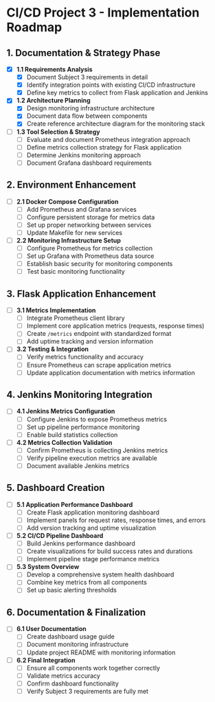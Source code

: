 # CI/CD Project 3 - Implementation Roadmap

## 1. Documentation & Strategy Phase

- [x] **1.1 Requirements Analysis**
  - [x] Document Subject 3 requirements in detail
  - [x] Identify integration points with existing CI/CD infrastructure
  - [x] Define key metrics to collect from Flask application and Jenkins

- [x] **1.2 Architecture Planning**
  - [x] Design monitoring infrastructure architecture
  - [x] Document data flow between components
  - [x] Create reference architecture diagram for the monitoring stack

- [ ] **1.3 Tool Selection & Strategy**
  - [ ] Evaluate and document Prometheus integration approach
  - [ ] Define metrics collection strategy for Flask application
  - [ ] Determine Jenkins monitoring approach
  - [ ] Document Grafana dashboard requirements

## 2. Environment Enhancement

- [ ] **2.1 Docker Compose Configuration**
  - [ ] Add Prometheus and Grafana services
  - [ ] Configure persistent storage for metrics data
  - [ ] Set up proper networking between services
  - [ ] Update Makefile for new services

- [ ] **2.2 Monitoring Infrastructure Setup**
  - [ ] Configure Prometheus for metrics collection
  - [ ] Set up Grafana with Prometheus data source
  - [ ] Establish basic security for monitoring components
  - [ ] Test basic monitoring functionality

## 3. Flask Application Enhancement

- [ ] **3.1 Metrics Implementation**
  - [ ] Integrate Prometheus client library
  - [ ] Implement core application metrics (requests, response times)
  - [ ] Create `/metrics` endpoint with standardized format
  - [ ] Add uptime tracking and version information

- [ ] **3.2 Testing & Integration**
  - [ ] Verify metrics functionality and accuracy
  - [ ] Ensure Prometheus can scrape application metrics
  - [ ] Update application documentation with metrics information

## 4. Jenkins Monitoring Integration

- [ ] **4.1 Jenkins Metrics Configuration**
  - [ ] Configure Jenkins to expose Prometheus metrics
  - [ ] Set up pipeline performance monitoring
  - [ ] Enable build statistics collection

- [ ] **4.2 Metrics Collection Validation**
  - [ ] Confirm Prometheus is collecting Jenkins metrics
  - [ ] Verify pipeline execution metrics are available
  - [ ] Document available Jenkins metrics

## 5. Dashboard Creation

- [ ] **5.1 Application Performance Dashboard**
  - [ ] Create Flask application monitoring dashboard
  - [ ] Implement panels for request rates, response times, and errors
  - [ ] Add version tracking and uptime visualization

- [ ] **5.2 CI/CD Pipeline Dashboard**
  - [ ] Build Jenkins performance dashboard
  - [ ] Create visualizations for build success rates and durations
  - [ ] Implement pipeline stage performance metrics

- [ ] **5.3 System Overview**
  - [ ] Develop a comprehensive system health dashboard
  - [ ] Combine key metrics from all components
  - [ ] Set up basic alerting thresholds

## 6. Documentation & Finalization

- [ ] **6.1 User Documentation**
  - [ ] Create dashboard usage guide
  - [ ] Document monitoring infrastructure
  - [ ] Update project README with monitoring information

- [ ] **6.2 Final Integration**
  - [ ] Ensure all components work together correctly
  - [ ] Validate metrics accuracy
  - [ ] Confirm dashboard functionality
  - [ ] Verify Subject 3 requirements are fully met